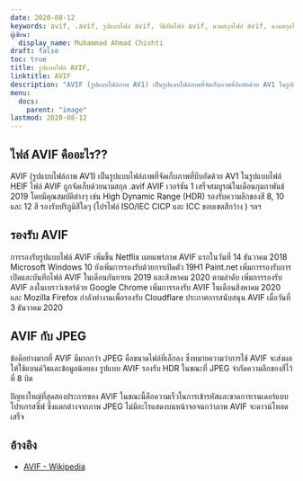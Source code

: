 ```yaml
---
date: 2020-08-12
keywords: avif, .avif, รูปแบบไฟล์ avif, วิธีเปิดไฟล์ avif, นามสกุลไฟล์ avif, นามสกุลไฟล์ .avif, รูปแบบไฟล์ .avif,
ผู้เขียน:
  display_name: Muhammad Ahmad Chishti
draft: false
toc: true
title: รูปแบบไฟล์ AVIF,
linktitle: AVIF
description: "AVIF (รูปแบบไฟล์ภาพ AV1) เป็นรูปแบบไฟล์ภาพที่จัดเก็บภาพที่บีบอัดด้วย AV1 ในรูปแบบไฟล์ HEIF ไฟล์ AVIF ถูกจัดเก็บด้วยนามสกุล .avif"
menu:
  docs:
    parent: "image"
lastmod: 2020-08-12
---
```


## ไฟล์ AVIF คืออะไร?? ##

AVIF (รูปแบบไฟล์ภาพ AV1) เป็นรูปแบบไฟล์ภาพที่จัดเก็บภาพที่บีบอัดด้วย AV1 ในรูปแบบไฟล์ HEIF ไฟล์ AVIF ถูกจัดเก็บด้วยนามสกุล .avif AVIF เวอร์ชัน 1 เสร็จสมบูรณ์ในเดือนกุมภาพันธ์ 2019 โดยมีคุณสมบัติต่างๆ เช่น High Dynamic Range (HDR) รองรับความลึกของสี 8, 10 และ 12 สี รองรับปริภูมิสีใดๆ (โปรไฟล์ ISO/IEC CICP และ ICC ขอบเขตสีกว้าง ) ฯลฯ

## รองรับ AVIF ##

การรองรับรูปแบบไฟล์ AVIF เพิ่มขึ้น Netflix เผยแพร่ภาพ AVIF แรกในวันที่ 14 ธันวาคม 2018 Microsoft Windows 10 ยังเพิ่มการรองรับด้วยการเปิดตัว 19H1 Paint.net เพิ่มการรองรับการเปิดและบันทึกไฟล์ AVIF ในเดือนกันยายน 2019 และสิงหาคม 2020 ตามลำดับ เพิ่มการรองรับ AVIF ลงในเบราว์เซอร์ด้วย Google Chrome เพิ่มการรองรับ AVIF ในเดือนสิงหาคม 2020 และ Mozilla Firefox กำลังทำงานเพื่อรองรับ Cloudflare ประกาศการสนับสนุน AVIF เมื่อวันที่ 3 ธันวาคม 2020

## AVIF กับ JPEG ##

ข้อดีอย่างมากที่ AVIF มีมากกว่า JPEG คือขนาดไฟล์ที่เล็กลง ซึ่งหมายความว่าการใช้ AVIF จะส่งผลให้ใช้แบนด์วิธและข้อมูลน้อยลง รูปแบบ AVIF รองรับ HDR ในขณะที่ JPEG จำกัดความลึกของสีไว้ที่ 8 บิต

ปัญหาใหญ่ที่สุดสองประการของ AVIF ในขณะนี้คือความเร็วในการเข้ารหัสและขาดการเรนเดอร์แบบโปรเกรสซีฟ ซึ่งแตกต่างจากภาพ JPEG ไม่มีอะไรแสดงบนหน้าจอจนกว่าภาพ AVIF จะดาวน์โหลดเสร็จ

## อ้างอิง ##

* [AVIF - Wikipedia](https://en.wikipedia.org/wiki/AV1#AV1_Image_File_Format_(AVIF))

